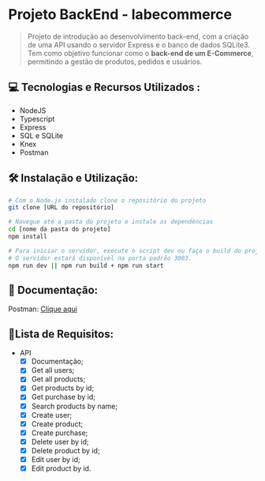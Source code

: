 # Projeto BackEnd - labecommerce

> Projeto de introdução ao desenvolvimento back-end, com a criação de uma API usando o servidor Express e o banco de dados SQLite3. Tem como objetivo funcionar como o **back-end de um E-Commerce**, permitindo a gestão de produtos, pedidos e usuários.

## 💻 Tecnologias e Recursos Utilizados : 
* NodeJS
* Typescript
* Express
* SQL e SQLite
* Knex
* Postman

## 🛠️ Instalação e Utilização: 

```bash
# Com o Node.js instalado clone o repositório do projeto
git clone [URL do repositório]

# Navegue até a pasta do projeto e instale as dependências
cd [nome da pasta do projeto]
npm install

# Para iniciar o servidor, execute o script dev ou faça o build do projeto e execute o script start. 
# O servidor estará disponível na porta padrão 3003.
npm run dev || npm run build + npm run start
```

## 🔗 Documentação: 
Postman: <a href="https://documenter.getpostman.com/view/24823165/2s93RWPrGi#d1aae7f5-7a71-4a4f-baa7-0d2ceb8b8fe5">Clique aqui</a>

## 📝Lista de Requisitos:
- API 
    - [x] Documentação;
    - [x] Get all users;
    - [x] Get all products;
    - [x] Get products by id;
    - [x] Get purchase by id;
    - [x] Search products by name;
    - [x] Create user;
    - [x] Create product;
    - [x] Create purchase;
    - [x] Delete user by id;
    - [x] Delete product by id;
    - [x] Edit user by id;
    - [x] Edit product by id.
